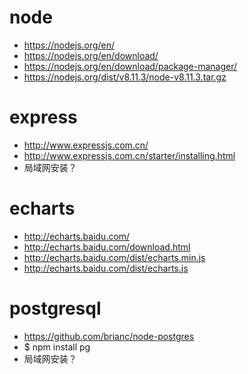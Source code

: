 # node

- https://nodejs.org/en/
- https://nodejs.org/en/download/
- https://nodejs.org/en/download/package-manager/
- https://nodejs.org/dist/v8.11.3/node-v8.11.3.tar.gz

# express

- http://www.expressjs.com.cn/
- http://www.expressjs.com.cn/starter/installing.html
- 局域网安装？

# echarts

- http://echarts.baidu.com/
- http://echarts.baidu.com/download.html
- http://echarts.baidu.com/dist/echarts.min.js
- http://echarts.baidu.com/dist/echarts.js

# postgresql

- https://github.com/brianc/node-postgres
- $ npm install pg
- 局域网安装？
